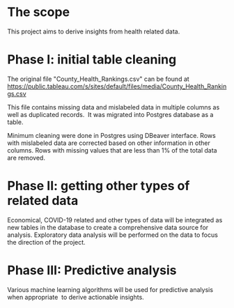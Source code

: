 # The scope

This project aims to derive insights from health related data. 

# Phase I: initial table cleaning

The original file "County_Health_Rankings.csv" can be found at https://public.tableau.com/s/sites/default/files/media/County_Health_Rankings.csv

This file contains missing data and mislabeled data in multiple columns as well as duplicated records.  It was migrated into Postgres database as a table. 

Minimum cleaning were done in Postgres using DBeaver interface.  Rows with mislabeled data are corrected based on other information in other columns.  Rows with missing values that are less than 1% of the total data are removed.  

# Phase II: getting other types of related data

Economical, COVID-19 related and other types of data will be integrated as new tables in the database to create a comprehensive data source for analysis.  Exploratory data analysis will be performed on the data to focus the direction of the project.

# Phase III: Predictive analysis

Various machine learning algorithms will be used for predictive analysis when appropriate  to derive actionable insights.
